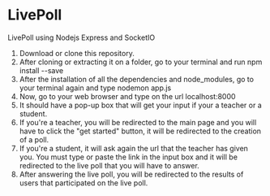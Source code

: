 # LivePoll
LivePoll using Nodejs Express and SocketIO

1. Download or clone this repository.
2. After cloning or extracting it on a folder, go to your terminal and run npm install --save
3. After the installation of all the dependencies and node_modules, go to your terminal again and type nodemon app.js
4. Now, go to your web browser and type on the url localhost:8000
5. It should have a pop-up box that will get your input if your a teacher or a student.
6. If you're a teacher, you will be redirected to the main page and you will have to click the "get started" button, it will be redirected to the creation of a poll.
7. If you're a student, it will ask again the url that the teacher has given you. You must type or paste the link in the input box and it will be redirected to the live poll that you will have to answer.
8. After answering the live poll, you will be redirected to the results of users that participated on the live poll.
